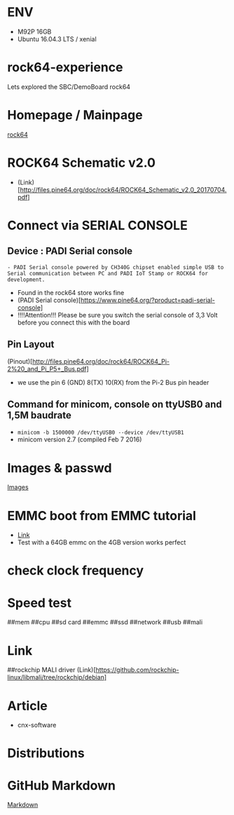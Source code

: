 # ENV
- M92P 16GB
- Ubuntu 16.04.3 LTS / xenial

# rock64-experience
Lets explored the SBC/DemoBoard rock64


# Homepage / Mainpage 
[rock64](https://www.pine64.org/?page_id=7147)

# ROCK64 Schematic v2.0 
- (Link)[http://files.pine64.org/doc/rock64/ROCK64_Schematic_v2.0_20170704.pdf]

# Connect via SERIAL CONSOLE
## Device : PADI Serial console
    - PADI Serial console powered by CH340G chipset enabled simple USB to Serial communication between PC and PADI IoT Stamp or ROCK64 for development. 
- Found in the rock64 store works fine
- (PADI Serial console)[https://www.pine64.org/?product=padi-serial-console]
- !!!!Attention!!! Please be sure you switch the serial console of 3,3 Volt before you connect this with the board   
## Pin Layout 
(Pinout)[http://files.pine64.org/doc/rock64/ROCK64_Pi-2%20_and_Pi_P5+_Bus.pdf]
- we use the pin 6 (GND) 8(TX) 10(RX) from the Pi-2 Bus pin header 
## Command for minicom, console on ttyUSB0 and 1,5M baudrate
 - ```minicom -b 1500000 /dev/ttyUSB0 --device /dev/ttyUSB1 ```
 - minicom version 2.7 (compiled Feb  7 2016)

# Images & passwd
[Images](http://wiki.pine64.org/index.php/ROCK64_Main_Page)

# EMMC boot from EMMC tutorial
- [Link](https://forum.pine64.org/showthread.php?tid=4924)
- Test with a 64GB emmc on the 4GB version works perfect

# check clock frequency 


# Speed test
##mem
##cpu
##sd card
##emmc
##ssd
##network
##usb
##mali

# Link

##rockchip MALI driver
(Link)[https://github.com/rockchip-linux/libmali/tree/rockchip/debian]


# Article 
- cnx-software


# Distributions


# GitHub Markdown
[Markdown](https://guides.github.com/features/mastering-markdown/)